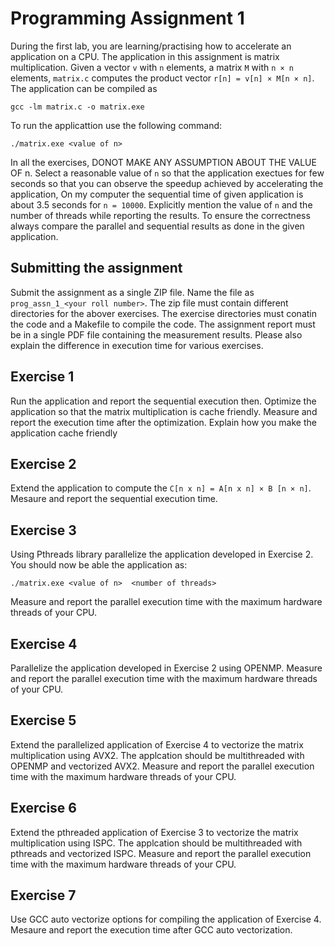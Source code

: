 # Programming Assignment 1

During the first lab, you are learning/practising how to accelerate an application on a CPU. The application in this assignment is matrix multiplication. Given a vector `v` with `n` elements, a matrix `M` with `n × n` elements,  `matrix.c` computes the product vector `r[n] = v[n] × M[n × n]`. The application can be compiled as 

```
gcc -lm matrix.c -o matrix.exe
```

To run the applicattion use the following command:

```
./matrix.exe <value of n>
```
In all the exercises, DONOT MAKE ANY ASSUMPTION ABOUT THE VALUE OF n. Select a reasonable value of `n` so that the application exectues for few seconds so that you can observe the speedup achieved by accelerating the application,  On my computer the sequential time of given application is about 3.5 seconds for `n = 10000`. Explicitly mention the value of `n` and the number of threads while reporting the results. To ensure the correctness always compare the parallel and sequential results as done in the given application.   


## Submitting the assignment
Submit the assignment as a single ZIP file. Name the file as `prog_assn_1_<your roll number>`. The zip file must contain different directories for the abover exercises. The exercise directories must conatin the code and a Makefile to compile the code. The assignment report must be in a single PDF file containing the measurement results. Please also explain the difference in execution time for various exercises.

 
## Exercise 1
Run the application and report the sequential execution then. Optimize the application so that the matrix multiplication is cache friendly. Measure and report the execution time after the optimization. Explain how you make the application cache friendly

## Exercise 2
Extend the application to compute the `C[n x n] = A[n x n] × B [n × n]`. Mesaure and report the sequential execution time. 

## Exercise 3
Using Pthreads library parallelize the application developed in Exercise 2. You should now be able the application as:
```
./matrix.exe <value of n>  <number of threads>
```
Measure and report the parallel execution time with the maximum hardware threads of your CPU.

## Exercise 4
Parallelize the application developed in Exercise 2 using OPENMP.  Measure and report the parallel execution time with the maximum hardware threads of your CPU.

## Exercise 5
Extend the parallelized application of Exercise 4 to vectorize the matrix multiplication using AVX2. The applcation should be multithreaded with OPENMP and vectorized AVX2. Measure and report the parallel execution time with the maximum hardware threads of your CPU.


## Exercise 6
Extend the pthreaded application of Exercise 3 to vectorize the matrix multiplication using ISPC. The applcation should be multithreaded with pthreads and vectorized ISPC. Measure and report the parallel execution time with the maximum hardware threads of your CPU.

## Exercise 7
Use GCC auto vectorize options for compiling the application of Exercise 4. Mesaure and report the execution time after GCC auto vectorization.



